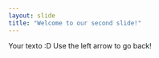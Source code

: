 ```yaml
---
layout: slide
title: "Welcome to our second slide!"
---
```

Your texto
:D
Use the left arrow to go back!
